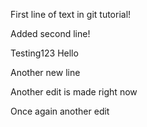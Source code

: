 First line of text in git tutorial!

Added second line!

Testing123 Hello

Another new line

Another edit is made right now

Once again another edit
